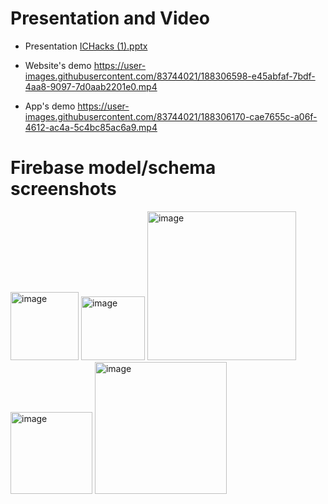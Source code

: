 # Presentation and Video

  - Presentation [ICHacks (1).pptx](https://github.com/IC-Hack-Sanakaris/Presentation-and-Video/files/9484380/ICHacks.1.pptx)

  - Website's demo  https://user-images.githubusercontent.com/83744021/188306598-e45abfaf-7bdf-4aa8-9097-7d0aab2201e0.mp4


  - App's demo   https://user-images.githubusercontent.com/83744021/188306170-cae7655c-a06f-4612-ac4a-5c4bc85ac6a9.mp4

# Firebase model/schema screenshots
<img width="109" alt="image" src="https://user-images.githubusercontent.com/83744021/188306919-45b5ee5d-ddd0-4524-ad15-1901ebca1aee.png">
<img width="102" alt="image" src="https://user-images.githubusercontent.com/83744021/188306931-e62a34da-1aa4-4da4-8ea8-cbf41ae5eea6.png">
<img width="238" alt="image" src="https://user-images.githubusercontent.com/83744021/188306946-c192e197-31f6-491f-b51e-a463a3f95254.png">
<img width="131" alt="image" src="https://user-images.githubusercontent.com/83744021/188306970-f415fcb4-963f-4d05-9cee-df4711e440c8.png">
<img width="211" alt="image" src="https://user-images.githubusercontent.com/83744021/188306984-e58afb6a-aac9-4e02-94d5-c48f19452b1e.png">
